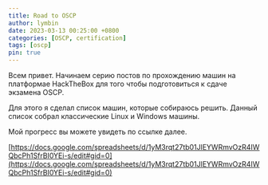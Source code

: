 ```yaml
---
title: Road to OSCP
author: lymbin
date: 2023-03-13 00:25:00 +0800
categories: [OSCP, certification]
tags: [oscp]
pin: true
---
```


Всем привет. Начинаем серию постов по прохождению машин на платформае HackTheBox для того чтобы подготовиться к сдаче экзамена OSCP.

Для этого я сделал список машин, которые собираюсь решить. Данный список собрал классические Linux и Windows машины.

Мой прогресс вы можете увидеть по ссылке далее.

[https://docs.google.com/spreadsheets/d/1yM3rqt27tb01JlEYWRmvOzR4IWQbcPh1SfrBI0YEi-s/edit#gid=0](https://docs.google.com/spreadsheets/d/1yM3rqt27tb01JlEYWRmvOzR4IWQbcPh1SfrBI0YEi-s/edit#gid=0)

